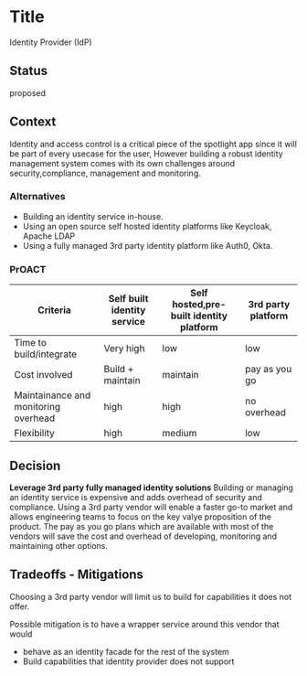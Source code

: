 # Title
Identity Provider (IdP)

## Status
proposed 

## Context
Identity and access control is a critical piece of the spotlight app since it will be part of every usecase for the user, However building a robust identity management system comes with its own challenges around security,compliance, management and monitoring.

### Alternatives
* Building an identity service in-house.
* Using an open source self hosted identity platforms like Keycloak, Apache LDAP
* Using a fully managed 3rd party identity platform like Auth0, Okta.



### PrOACT 

| Criteria      | Self built identity service | Self hosted,pre-built identity platform | 3rd party platform | 
| ----------- | ----------- | ----------- | ----------- 
| Time to build/integrate      | Very high       |low| low
| Cost involved  | Build + maintain | maintain | pay as you go| 
| Maintainance and monitoring overhead | high        | high | no overhead| 
| Flexibility | high        | medium | low| 


## Decision
**Leverage 3rd party fully managed identity solutions**
Building or managing an identity service is expensive and adds overhead of security and compliance. Using a 3rd party vendor will enable a faster go-to market and allows engineering teams to focus on the key valye proposition of the product. The pay as you go plans which are available with most of the vendors will save the cost and overhead of developing, monitoring and maintaining other options.

## Tradeoffs - Mitigations
Choosing a 3rd party vendor will limit us to build for capabilities it does not offer. 

Possible mitigation is to have a wrapper service around this vendor that would 
* behave as an identity facade for the rest of the system
* Build capabilities that identity provider does not support 
